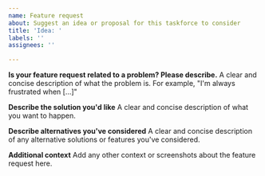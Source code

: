 ```yaml
---
name: Feature request
about: Suggest an idea or proposal for this taskforce to consider
title: 'Idea: '
labels: ''
assignees: ''

---
```


<!--
  Please note the scope of work for this task force is split into three workstreams, as follows:

  - Initial Report (#32)
      - Overview of current state of trust and safety on the Fediverse
      - Documenting how ActivityPub functionality is currently used
      - Best Practices & Recommendations
  - Improving Moderation Activities (Flag and Blocks) (#38)
      - Addressing for where to send these activities
      - Additional properties to improve federation of moderation activities (e.g., category and evidence on Flag Activities)
      - Inter-server communication on moderation activities
  - Content warnings, labels, and annotations (#41)

This taskforce is intended to be ongoing, as the work of trust and safety is an ongoing matter. Additional work items may come in from the SocialCG or the taskforce, and be added to future workstreams.

-->


**Is your feature request related to a problem? Please describe.**
A clear and concise description of what the problem is. For example, "I'm always frustrated when [...]"

**Describe the solution you'd like**
A clear and concise description of what you want to happen.

**Describe alternatives you've considered**
A clear and concise description of any alternative solutions or features you've considered.

**Additional context**
Add any other context or screenshots about the feature request here.

